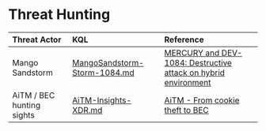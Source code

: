 # Threat Hunting 

|Threat Actor| KQL  |Reference|
|:--|:--|:--|
|Mango Sandstorm |[MangoSandstorm-Storm-1084.md](https://github.com/LearningKijo/KQL/blob/main/KQL-XDR-Hunting/ThreatHunting/ThreatHunting-query/MangoSandstorm-Storm-1084.md)|[MERCURY and DEV-1084: Destructive attack on hybrid environment](https://www.microsoft.com/en-us/security/blog/2023/04/07/mercury-and-dev-1084-destructive-attack-on-hybrid-environment/)|
|AiTM / BEC hunting sights| [AiTM-Insights-XDR.md](https://github.com/LearningKijo/SecurityResearcher-Note/blob/main/SecurityResearcher-Note-Folder/Day7-AiTM-Insights-XDR.md) | [AiTM - From cookie theft to BEC](https://www.microsoft.com/en-us/security/blog/2022/07/12/from-cookie-theft-to-bec-attackers-use-aitm-phishing-sites-as-entry-point-to-further-financial-fraud/) |

